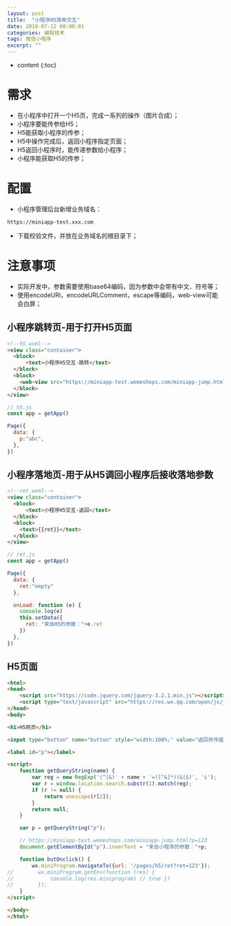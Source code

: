 ```yaml
---
layout: post
title:  "小程序H5简单交互"
date: 2018-07-12 00:00:01
categories: 编程技术
tags: 微信小程序
excerpt: ""
---
```


* content
{:toc}


# 需求
* 在小程序中打开一个H5页，完成一系列的操作（图片合成）；
* 小程序要能传参给H5；
* H5能获取小程序的传参；
* H5中操作完成后，返回小程序指定页面；
* H5返回小程序时，能传递参数给小程序；
* 小程序能获取H5的传参；

# 配置
* 小程序管理后台新增业务域名：
```
https://miniapp-test.xxx.com
```
* 下载校验文件，并放在业务域名的根目录下；


# 注意事项
* 实际开发中，参数需要使用base64编码，因为参数中会带有中文、符号等；
* 使用encodeURI，encodeURLComment，escape等编码，web-view可能会白屏；

## 小程序跳转页-用于打开H5页面
```html
<!--h5.wxml-->
<view class="container">
  <block>
      <text>小程序H5交互-跳转</text>
  </block>
  <block>
    <web-view src="https://miniapp-test.wemeshops.com/miniapp-jump.html?p={{p}}"></web-view>
  </block>
</view>

```

```js
// h5.js
const app = getApp()

Page({
  data: {
    p:"abc",
  },
})

```


## 小程序落地页-用于从H5调回小程序后接收落地参数
```html
<!--ret.wxml-->
<view class="container">
  <block>
      <text>小程序H5交互-返回</text>
  </block>
  <block>
    <text>{{ret}}</text>
  </block>
</view>

```

```js
// ret.js
const app = getApp()

Page({
  data: {
    ret:"empty"
  },

  onLoad: function (e) {
    console.log(e) 
    this.setData({
      ret: "来自H5的参数："+e.ret
    })
  },
})
```


## H5页面
```html
<html>
<head>
    <script src="https://code.jquery.com/jquery-3.2.1.min.js"></script>
    <script type="text/javascript" src="https://res.wx.qq.com/open/js/jweixin-1.3.2.js"></script>
</head>
<body>

<h1>H5网页</h1>

<input type="button" name="button" style="width:100%;" value="返回并传值" onclick="javascript:butOnclick();"/>

<label id="p"></label>

<script>
    function getQueryString(name) {
        var reg = new RegExp('(^|&)' + name + '=([^&]*)(&|$)', 'i');
        var r = window.location.search.substr(1).match(reg);
        if (r != null) {
            return unescape(r[2]);
        }
        return null;
    }

    var p = getQueryString("p");

    // https://miniapp-test.wemeshops.com/miniapp-jump.html?p=123
    document.getElementById("p").innerText = "来自小程序的参数："+p;

    function butOnclick() {
        wx.miniProgram.navigateTo({url: '/pages/h5/ret?ret=123'});
//        wx.miniProgram.getEnv(function (res) {
//            console.log(res.miniprogram) // true })
//        });
    }
</script>

</body>
</html>
```

